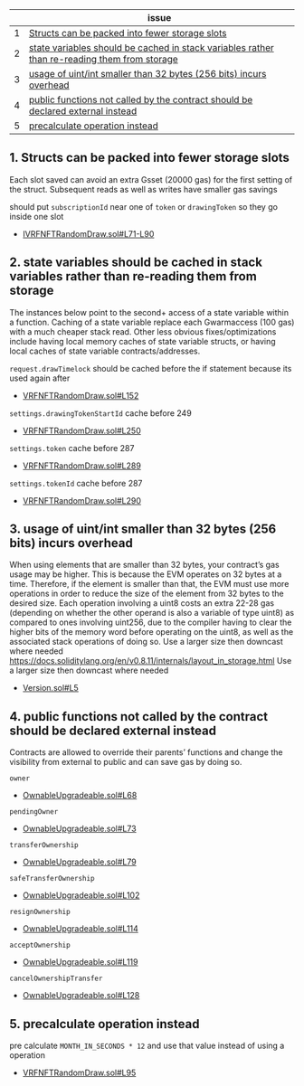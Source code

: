 | | issue |
| ----------- | ----------- 
| 1 | [Structs can be packed into fewer storage slots](#1-structs-can-be-packed-into-fewer-storage-slots) |
| 2 | [state variables should be cached in stack variables rather than re-reading them from storage](#2-state-variables-should-be-cached-in-stack-variables-rather-than-re-reading-them-from-storage) |
| 3 | [usage of uint/int smaller than 32 bytes (256 bits) incurs overhead](#3-usage-of-uintint-smaller-than-32-bytes-256-bits-incurs-overhead) |
| 4 | [public functions not called by the contract should be declared external instead](#4-public-functions-not-called-by-the-contract-should-be-declared-external-instead) |
| 5 | [precalculate operation instead](#5-precalculate-operation-instead) |

## 1. Structs can be packed into fewer storage slots

Each slot saved can avoid an extra Gsset (20000 gas) for the first setting of the struct. Subsequent reads as well as writes have smaller gas savings

should put `subscriptionId` near one of `token` or `drawingToken` so they go inside one slot 
- [IVRFNFTRandomDraw.sol#L71-L90](https://github.com/code-423n4/2022-12-forgeries/blob/main/src/interfaces/IVRFNFTRandomDraw.sol#L71-L90)


## 2. state variables should be cached in stack variables rather than re-reading them from storage

The instances below point to the second+ access of a state variable within a function. Caching of a state variable replace each Gwarmaccess (100 gas) with a much cheaper stack read. Other less obvious fixes/optimizations include having local memory caches of state variable structs, or having local caches of state variable contracts/addresses. 

`request.drawTimelock` should be cached before the if statement because its used again after
- [VRFNFTRandomDraw.sol#L152](https://github.com/code-423n4/2022-12-forgeries/blob/main/src/VRFNFTRandomDraw.sol#L152)

`settings.drawingTokenStartId` cache before 249
- [VRFNFTRandomDraw.sol#L250](https://github.com/code-423n4/2022-12-forgeries/blob/main/src/VRFNFTRandomDraw.sol#L250)

`settings.token` cache before 287
- [VRFNFTRandomDraw.sol#L289](https://github.com/code-423n4/2022-12-forgeries/blob/main/src/VRFNFTRandomDraw.sol#L289)

`settings.tokenId` cache before 287
- [VRFNFTRandomDraw.sol#L290](https://github.com/code-423n4/2022-12-forgeries/blob/main/src/VRFNFTRandomDraw.sol#L290)


## 3. usage of uint/int smaller than 32 bytes (256 bits) incurs overhead

When using elements that are smaller than 32 bytes, your contract’s gas usage may be higher. This is because the EVM operates on 32 bytes at a time. Therefore, if the element is smaller than that, the EVM must use more operations in order to reduce the size of the element from 32 bytes to the desired size.
Each operation involving a uint8 costs an extra 22-28 gas (depending on whether the other operand is also a variable of type uint8) as compared to ones involving uint256, due to the compiler having to clear the higher bits of the memory word before operating on the uint8, as well as the associated stack operations of doing so. Use a larger size then downcast where needed
https://docs.soliditylang.org/en/v0.8.11/internals/layout_in_storage.html Use a larger size then downcast where needed

- [Version.sol#L5](https://github.com/code-423n4/2022-12-forgeries/blob/main/src/utils/Version.sol#L5)


## 4. public functions not called by the contract should be declared external instead

Contracts are allowed to override their parents’ functions and change the visibility from external to public and can save gas by doing so. 

`owner`
- [OwnableUpgradeable.sol#L68](https://github.com/code-423n4/2022-12-forgeries/blob/main/src/ownable/OwnableUpgradeable.sol#L68)

`pendingOwner`
- [OwnableUpgradeable.sol#L73](https://github.com/code-423n4/2022-12-forgeries/blob/main/src/ownable/OwnableUpgradeable.sol#L73)

`transferOwnership`
- [OwnableUpgradeable.sol#L79](https://github.com/code-423n4/2022-12-forgeries/blob/main/src/ownable/OwnableUpgradeable.sol#L79)

`safeTransferOwnership`
- [OwnableUpgradeable.sol#L102](https://github.com/code-423n4/2022-12-forgeries/blob/main/src/ownable/OwnableUpgradeable.sol#L102)

`resignOwnership`
- [OwnableUpgradeable.sol#L114](https://github.com/code-423n4/2022-12-forgeries/blob/main/src/ownable/OwnableUpgradeable.sol#L114)

`acceptOwnership`
- [OwnableUpgradeable.sol#L119](https://github.com/code-423n4/2022-12-forgeries/blob/main/src/ownable/OwnableUpgradeable.sol#L119)

`cancelOwnershipTransfer`
- [OwnableUpgradeable.sol#L128](https://github.com/code-423n4/2022-12-forgeries/blob/main/src/ownable/OwnableUpgradeable.sol#L128)


## 5. precalculate operation instead

pre calculate `MONTH_IN_SECONDS * 12` and use that value instead of using a operation 

- [VRFNFTRandomDraw.sol#L95](https://github.com/code-423n4/2022-12-forgeries/blob/main/src/VRFNFTRandomDraw.sol#L95)